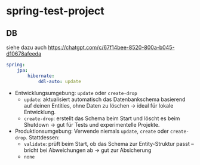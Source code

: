 # spring-test-project

## DB

siehe dazu auch https://chatgpt.com/c/67f14bee-8520-800a-b045-d10678afeeda

```yaml
spring:
    jpa:
        hibernate:
            ddl-auto: update
```

- Entwicklungsumgebung: `update` oder `create-drop`
    - `update`: aktualisiert automatisch das Datenbankschema basierend auf deinen Entities, ohne Daten zu löschen →
      ideal für lokale Entwicklung.
    - `create-drop`: erstellt das Schema beim Start und löscht es beim Shutdown → gut für Tests und experimentelle
      Projekte.
- Produktionsumgebung: Verwende niemals `update`, `create` oder `create-drop`.
  Stattdessen:
    - `validate`: prüft beim Start, ob das Schema zur Entity-Struktur passt – bricht bei Abweichungen ab → gut zur
      Absicherung
    - `none`
